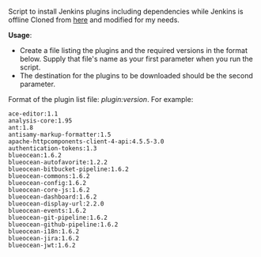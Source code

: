 
Script to install Jenkins plugins including dependencies while Jenkins is offline
Cloned from [here](https://gist.github.com/chuxau/6bc42f0f271704cd4e91) and modified for my needs.

**Usage**:

* Create a file listing the plugins and the required versions in the format below. Supply that file's name as your first parameter when you run the script.
* The destination for the plugins to be downloaded should be the second parameter.

Format of the plugin list file: *plugin:version*. For example:

``` 
ace-editor:1.1
analysis-core:1.95
ant:1.8
antisamy-markup-formatter:1.5
apache-httpcomponents-client-4-api:4.5.5-3.0
authentication-tokens:1.3
blueocean:1.6.2
blueocean-autofavorite:1.2.2
blueocean-bitbucket-pipeline:1.6.2
blueocean-commons:1.6.2
blueocean-config:1.6.2
blueocean-core-js:1.6.2
blueocean-dashboard:1.6.2
blueocean-display-url:2.2.0
blueocean-events:1.6.2
blueocean-git-pipeline:1.6.2
blueocean-github-pipeline:1.6.2
blueocean-i18n:1.6.2
blueocean-jira:1.6.2
blueocean-jwt:1.6.2
```
